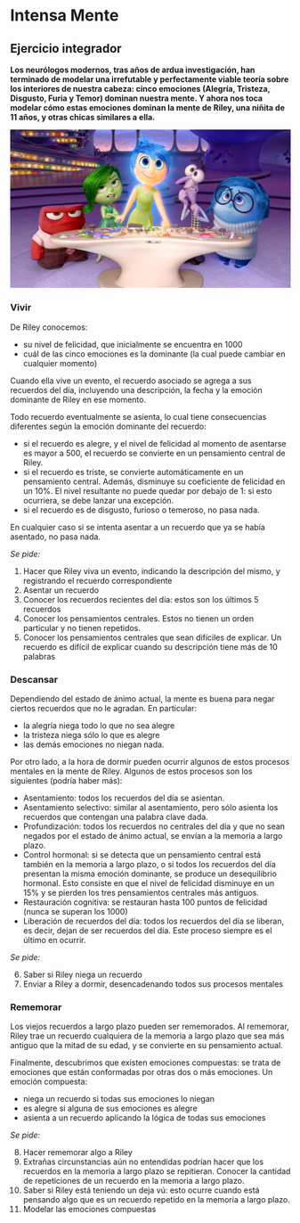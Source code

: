 # Intensa Mente
## Ejercicio integrador

**Los neurólogos modernos, tras años de ardua investigación, han terminado de modelar una irrefutable y perfectamente viable teoría sobre los interiores de nuestra cabeza: cinco emociones (Alegría, Tristeza, Disgusto, Furia y Temor) dominan nuestra mente.
Y ahora nos toca modelar cómo estas emociones dominan la mente de Riley, una niñita de 11 años, y otras chicas similares a ella.**

![](intensamente.jpg)

### Vivir
De Riley conocemos:
- su nivel de felicidad, que inicialmente se encuentra en 1000
- cuál de las cinco emociones es la dominante (la cual puede cambiar en cualquier momento) 

Cuando ella vive un evento, el recuerdo asociado se agrega a sus recuerdos del día, incluyendo una descripción, la fecha y la emoción dominante de Riley en ese momento.

Todo recuerdo eventualmente se asienta, lo cual tiene consecuencias diferentes según la emoción dominante del recuerdo: 
- si el recuerdo es alegre, y el nivel de felicidad al momento de asentarse es mayor a 500, el recuerdo se convierte en un pensamiento central de Riley. 
- si el recuerdo es triste, se convierte automáticamente en un pensamiento central. Además, disminuye su coeficiente de felicidad en un 10%. El nivel resultante no puede quedar por debajo de 1: si esto ocurriera, se debe lanzar una excepción. 
- si el recuerdo es de disgusto, furioso o temeroso, no pasa nada.

En cualquier caso si se intenta asentar a un recuerdo que ya se había asentado, no pasa nada.

*Se pide:*

1. Hacer que Riley viva un evento, indicando la descripción del mismo, y registrando el recuerdo correspondiente
2. Asentar un recuerdo
3. Conocer los recuerdos recientes del día: estos son los últimos 5 recuerdos
4. Conocer los pensamientos centrales. Estos no tienen un orden particular y no tienen repetidos. 
5. Conocer los pensamientos centrales que sean difíciles de explicar. Un recuerdo es difícil de explicar cuando su descripción tiene más de 10 palabras


### Descansar

Dependiendo del estado de ánimo actual, la mente es buena para negar ciertos recuerdos que no le agradan. En particular: 

- la alegría niega todo lo que no sea alegre
- la tristeza niega sólo lo que es alegre
- las demás emociones no niegan nada. 

Por otro lado, a la hora de dormir pueden ocurrir algunos de estos procesos mentales en la mente de Riley. Algunos de estos procesos son los siguientes (podría haber más):

- Asentamiento: todos los recuerdos del día se asientan.
- Asentamiento selectivo: similar al asentamiento, pero sólo asienta los recuerdos que contengan una palabra clave dada. 
- Profundización: todos los recuerdos no centrales del día y que no sean negados por el estado de ánimo actual, se envían a la memoria a largo plazo. 
- Control hormonal: si se detecta que un pensamiento central está también en la memoria a largo plazo, o si todos los recuerdos del día presentan la misma emoción dominante, se produce un desequilibrio hormonal. Esto consiste en que el nivel de felicidad disminuye en un 15% y se pierden los tres pensamientos centrales más antiguos. 
- Restauración cognitiva: se restauran hasta 100 puntos de felicidad (nunca se superan los 1000)
- Liberación de recuerdos del día: todos los recuerdos del día se liberan, es decir, dejan de ser recuerdos del día. Este proceso siempre es el último en ocurrir. 

*Se pide:*

6. Saber si Riley niega un recuerdo
7. Enviar a Riley a dormir, desencadenando todos sus procesos mentales

### Rememorar

Los viejos recuerdos a largo plazo pueden ser rememorados. Al rememorar, Riley trae un recuerdo cualquiera de la memoria a largo plazo que sea más antiguo que la mitad de su edad, y se convierte en su pensamiento actual. 

Finalmente, descubrimos que existen emociones compuestas: se trata de emociones que están conformadas por otras dos o más emociones. Un emoción compuesta:
- niega un recuerdo si todas sus emociones lo niegan
- es alegre si alguna de sus emociones es alegre
- asienta a un recuerdo aplicando la lógica de todas sus emociones

*Se pide:*

8. Hacer rememorar algo a Riley 
9. Extrañas circunstancias aún no entendidas podrían hacer que los recuerdos en la memoria a largo plazo se repitieran. Conocer la cantidad de repeticiones de un recuerdo en la memoria a largo plazo. 
10. Saber si Riley está teniendo un deja vú: esto ocurre cuando está pensando algo que es un recuerdo repetido en la memoria a largo plazo.
11. Modelar las emociones compuestas